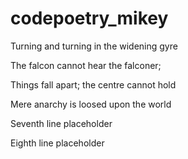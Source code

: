 # codepoetry_mikey
Turning and turning in the widening gyre

The falcon cannot hear the falconer;

Things fall apart; the centre cannot hold

Mere anarchy is loosed upon the world

Seventh line placeholder

Eighth line placeholder
